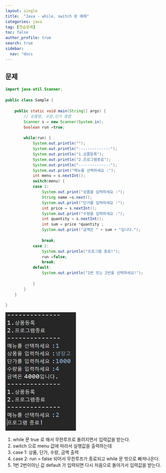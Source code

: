 ```yaml
---
layout: single
title:  "Java - while, switch 문 예제"
categories: java
tag: [연습문제]
toc: false
author_profile: true
search: true
sidebar:
  nav: "docs
---
```


## 문제


```java
import java.util.Scanner;

public class Sample {

	public static void main(String[] args) {
		// 상품명, 수량,단가 총합
		Scanner s = new Scanner(System.in);
		boolean run =true;
		
		while(run) {
			System.out.println("");
			System.out.println("--------------");
			System.out.println("1.상품등록");
			System.out.println("2.프로그램종료");
			System.out.println("--------------");
			System.out.print("메뉴를 선택하세요 :");
			int menu = s.nextInt();
			switch(menu) {
			case 1:
				System.out.print("상품을 입력하세요 :");
				String name =s.next();
				System.out.print("단가를 입력하세요 :");
				int price = s.nextInt();
				System.out.print("수량을 입력하세요 :");
				int quantity = s.nextInt();
				int sum = price *quantity ;
				System.out.print("금액은 " + sum + "입니다.");
				
				break;
			case 2:
				System.out.println("프로그램 종료!");
				run =false;
				break;
			default:
				System.out.println("1번 또는 2번을 선택하세요!");
				
			}
		}
	}

}
```

![상품입력](/assets/images/상품입력.JPG)

1.  while 문 true 로 해서 무한루프로 돌려지면서 입력값을 받는다.
2.  switch 으로 menu 값에 따라서 실행값을 출력하는데 
3.  case 1: 상품, 단가, 수량, 금액 출력
4.  case 2: run = false 되어서 무한루프가 종료되고  while 문 밖으로 빠져나온다.
5.  1번 2번이아닌 값 default 가 입력되면 다시 처음으로 돌아가서 입력값을 받는다.

